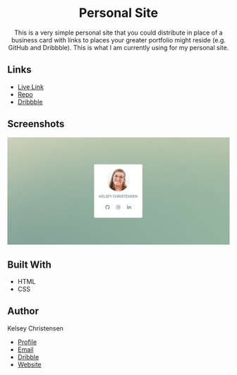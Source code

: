 <h1 align="center">Personal Site</h1>

<p align="center">This is a very simple personal site that you could distribute in place of a business card with links to places your greater portfolio might reside (e.g. GitHub and Dribbble). This is what I am currently using for my personal site.
</p>

## Links

- [Live Link](http://kelseychristensen.com/ "Personal Site Live Link")
- [Repo](https://github.com/kelseychristensen/Personal-Site-Version-2.0 "Personal Site Repo")
- [Dribbble](https://dribbble.com/shots/19942581-Personal-Business-Card-Site "Personal Site Dribbble Snapshot")


## Screenshots

![Home Page](https://github.com/kelseychristensen/Personal-Site-Version-2.0/blob/main/personal-site-homepage.PNG?raw=true "Home Page")


## Built With

- HTML
- CSS

## Author

Kelsey Christensen

- [Profile](https://github.com/kelseychristensen "Kelsey Christensen")
- [Email](mailto:kelsey.c.christensen@gmail.com?subject=Hi "Hi!")
- [Dribble](https://dribbble.com/kelseychristensen "Hi!")
- [Website](http://kelseychristensen.com/ "Welcome")
